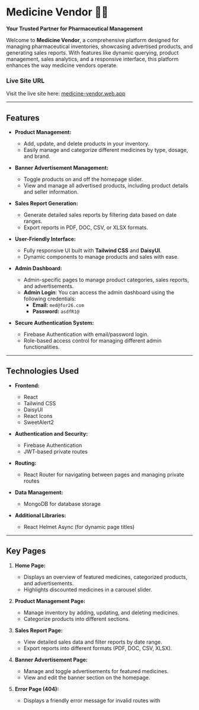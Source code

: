 # Medicine Vendor 🏥💊  
**Your Trusted Partner for Pharmaceutical Management**  

Welcome to **Medicine Vendor**, a comprehensive platform designed for managing pharmaceutical inventories, showcasing advertised products, and generating sales reports. With features like dynamic querying, product management, sales analytics, and a responsive interface, this platform enhances the way medicine vendors operate.

### Live Site URL  
Visit the live site here: [medicine-vendor.web.app](#)

---

## Features  

- **Product Management:**  
  - Add, update, and delete products in your inventory.  
  - Easily manage and categorize different medicines by type, dosage, and brand.  

- **Banner Advertisement Management:**  
  - Toggle products on and off the homepage slider.  
  - View and manage all advertised products, including product details and seller information.  

- **Sales Report Generation:**  
  - Generate detailed sales reports by filtering data based on date ranges.  
  - Export reports in PDF, DOC, CSV, or XLSX formats.  

- **User-Friendly Interface:**  
  - Fully responsive UI built with **Tailwind CSS** and **DaisyUI**.  
  - Dynamic components to manage products and sales with ease.  

- **Admin Dashboard:**  
  - Admin-specific pages to manage product categories, sales reports, and advertisements.  
  - **Admin Login**: You can access the admin dashboard using the following credentials:  
    - **Email:** `med@for26.com`  
    - **Password:** `asdfR1@`

- **Secure Authentication System:**  
  - Firebase Authentication with email/password login.  
  - Role-based access control for managing different admin functionalities.  

---

## Technologies Used  

- **Frontend:**  
  - React  
  - Tailwind CSS  
  - DaisyUI  
  - React Icons  
  - SweetAlert2  

- **Authentication and Security:**  
  - Firebase Authentication  
  - JWT-based private routes  

- **Routing:**  
  - React Router for navigating between pages and managing private routes  

- **Data Management:**  
  - MongoDB for database storage  

- **Additional Libraries:**  
  - React Helmet Async (for dynamic page titles)  

---

## Key Pages  

1. **Home Page:**  
   - Displays an overview of featured medicines, categorized products, and advertisements.  
   - Highlights discounted medicines in a carousel slider.  

2. **Product Management Page:**  
   - Manage inventory by adding, updating, and deleting medicines.  
   - Categorize products into different sections.  

3. **Sales Report Page:**  
   - View detailed sales data and filter reports by date range.  
   - Export reports into different formats (PDF, DOC, CSV, XLSX).  

4. **Banner Advertisement Page:**  
   - Manage and toggle advertisements for featured medicines.  
   - View and edit the banner section on the homepage.  

5. **Error Page (404):**  
   - Displays a friendly error message for invalid routes with
